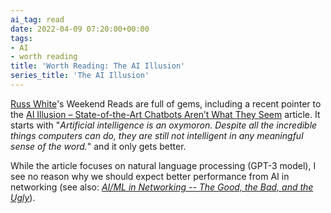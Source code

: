 ```yaml
---
ai_tag: read
date: 2022-04-09 07:20:00+00:00
tags:
- AI
- worth reading
title: 'Worth Reading: The AI Illusion'
series_title: 'The AI Illusion'
---
```

[Russ White](https://rule11.tech/)'s Weekend Reads are full of gems, including a recent pointer to the [AI Illusion – State&#x2d;of&#x2d;the&#x2d;Art Chatbots Aren&#8217;t What They Seem](https://mindmatters.ai/2022/03/the-ai-illusion-state-of-the-art-chatbots-arent-what-they-seem/) article. It starts with "_Artificial intelligence is an oxymoron. Despite all the incredible things computers can do, they are still not intelligent in any meaningful sense of the word._" and it only gets better.

While the article focuses on natural language processing (GPT-3 model), I see no reason why we should expect better performance from AI in networking (see also: _[AI/ML in Networking -- The Good, the Bad, and the Ugly](https://www.ipspace.net/AI_and_ML_in_Networking)_).

